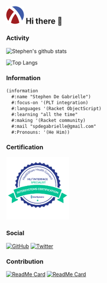 ## ![Racket](https://github.com/spdegabrielle/spdegabrielle/raw/master/racket.svg) Hi there 👋 


### Activity

![Stephen's github stats](https://github-readme-stats.vercel.app/api?username=spdegabrielle&layout=compact&theme=prussian)

![Top Langs](https://github-readme-stats.vercel.app/api/top-langs/?username=spdegabrielle&layout=compact&theme=prussian)

### Information

```racket
(information
  #:name "Stephen De Gabrielle")
  #:focus-on '(PLT integration)
  #:languages '(Racket ObjectScript)
  #:learning "all the time"
  #:making '(Racket community)
  #:mail "spdegabrielle@gmail.com"
  #:Pronouns: '(He Him))
```

### Certification

<a href="https://intersystems.credly.com/member-badges/16337333">
    <img src="https://raw.githubusercontent.com/spdegabrielle/spdegabrielle/master/0f7ad760fa8f1c9b8d2b3e85f30920ac.png" alt="badge  Intersystems Certified HL7 Specialist Developer" title="Intersystems Certified HL7 Specialist Developer" width="170" height="170" >
</a>

### Social 

[![GitHub](https://img.shields.io/github/followers/spdegabrielle?style=social)](https://github.com/spdegabrielle)
[![Twitter](https://img.shields.io/twitter/follow/spdegabrielle?style=social)](https://twitter.com/spdegabrielle)

### Contribution

[![ReadMe Card](https://github-readme-stats.vercel.app/api/pin/?username=Quickscript-Competiton&repo=July2020entries)](https://github.com/Quickscript-Competiton/July2020entries)
[![ReadMe Card](https://github-readme-stats.vercel.app/api/pin/?username=racket-templates&repo=cli-command)](https://github.com/racket-templates/cli-command)
